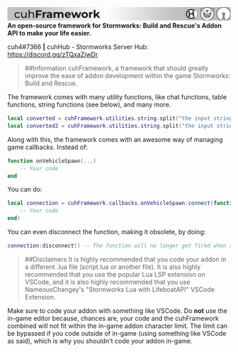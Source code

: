 ![cuhFramework Banner](assets/readme-banner.png)
**An open-source framework for Stormworks: Build and Rescue's Addon API to make your life easier.**

cuh4#7366  **|**  cuhHub - Stormworks Server Hub: https://discord.gg/zTQxaZjwDr

>##Information
cuhFramework, a framework that should greatly improve the ease of addon development within the game Stormworks: Build and Rescue.

The framework comes with many utility functions, like chat functions, table functions, string functions (see below), and many more.
```lua
local converted = cuhFramework.utilities.string.split("the input string", " ") -- {"the" "input" "string"}
local converted2 = cuhFramework.utilities.string.split("the input string") -- {"the" "input" "string"}
```

Along with this, the framework comes with an awesome way of managing game callbacks.
Instead of:
```lua
function onVehicleSpawn(...)
    -- Your code
end
```
You can do:
```lua
local connection = cuhFramework.callbacks.onVehicleSpawn:connect(function()
    -- Your code
end)
```
You can even disconnect the function, making it obsolete, by doing:
```lua
connection:disconnect() -- The function will no longer get fired when a vehicle is spawned
```

>##Disclaimers
It is highly recommended that you code your addon in a different .lua file (script.lua or another file).
It is also highly recommended that you use the popular Lua LSP extension on VSCode, and it is also highly recommended that you use NameousChangey's "Stormworks Lua with LifeboatAPI"
VSCode Extension.

Make sure to code your addon with something like VSCode. Do **not** use the in-game editor because, chances are, your code and the cuhFramework combined will not fit within the in-game addon character limit. The limit can be bypassed if you code outside of in-game (using something like VSCode as said), which is why you shouldn't code your addon in-game.